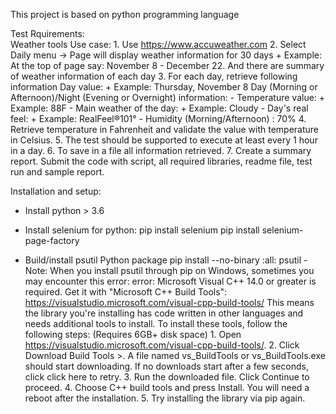 This project is based on python programming language

Test Rquirements:  
    Weather tools Use case: 
    1. Use https://www.accuweather.com 
    2. Select Daily menu -> Page will display weather information for 30 days 
    + Example: At the top of page say: November 8 - December 22. And there are summary of weather information of each day 
    3. For each day, retrieve following information 
    Day value: 
    + Example: Thursday, November 8 
    Day (Morning or Afternoon)/Night (Evening or Overnight) information: 
    - Temperature value: 
    + Example: 88F 
    - Main weather of the day: 
    + Example: Cloudy 
    - Day's real feel: 
    + Example: RealFeel®101° 
    - Humidity (Morning/Afternoon) : 70% 
    4. Retrieve temperature in Fahrenheit and validate the value with temperature in Celsius. 
    5. The test should be supported to execute at least every 1 hour in a day. 
    6. To save in a file all information retrieved. 
    7. Create a summary report. 
    Submit the code with script, all required libraries, readme file, test run and sample report. 

Installation and setup:
 - Install python > 3.6
 - Install selenium for python:
        pip install selenium
        pip install selenium-page-factory

 - Build/install psutil Python package
        pip install --no-binary :all: psutil
        - Note:
            When you install psutil through pip on Windows, sometimes you may encounter this error:
            error: Microsoft Visual C++ 14.0 or greater is required. Get it with "Microsoft C++ Build Tools": https://visualstudio.microsoft.com/visual-cpp-build-tools/
            This means the library you're installing has code written in other languages and needs additional tools to install. To install these tools, follow the following steps: (Requires 6GB+ disk space)
            1. Open https://visualstudio.microsoft.com/visual-cpp-build-tools/.
            2. Click Download Build Tools >. A file named vs_BuildTools or vs_BuildTools.exe should start downloading. If no downloads start after a few seconds, click click here to retry.
            3. Run the downloaded file. Click Continue to proceed.
            4. Choose C++ build tools and press Install. You will need a reboot after the installation.
            5. Try installing the library via pip again.
